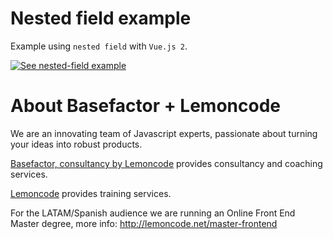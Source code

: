 # Nested field example

Example using `nested field` with `Vue.js 2`.

[![See nested-field example](https://codesandbox.io/static/img/play-codesandbox.svg)](https://codesandbox.io/s/github/Lemoncode/fonk/tree/master/examples/vue/js/nested-field)

# About Basefactor + Lemoncode

We are an innovating team of Javascript experts, passionate about turning your ideas into robust products.

[Basefactor, consultancy by Lemoncode](http://www.basefactor.com) provides consultancy and coaching services.

[Lemoncode](http://lemoncode.net/services/en/#en-home) provides training services.

For the LATAM/Spanish audience we are running an Online Front End Master degree, more info: http://lemoncode.net/master-frontend
